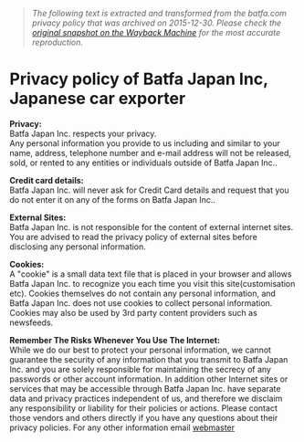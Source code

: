 > *The following text is extracted and transformed from the batfa.com privacy policy that was archived on 2015-12-30. Please check the [original snapshot on the Wayback Machine](https://web.archive.org/web/20151230094303id_/http%3A//www.batfa.com/privacypolicy.htm) for the most accurate reproduction.*

# Privacy policy of Batfa Japan Inc, Japanese car exporter

**Privacy:**   
Batfa Japan Inc. respects your privacy.  
Any personal information you provide to us including and similar to your name, address, telephone number and e-mail address will not be released, sold, or rented to any entities or individuals outside of Batfa Japan Inc..

**Credit card details:**  
Batfa Japan Inc. will never ask for Credit Card details and request that you do not enter it on any of the forms on Batfa Japan Inc..

**External Sites:**  
Batfa Japan Inc. is not responsible for the content of external internet sites. You are advised to read the privacy policy of external sites before disclosing any personal information.

**Cookies:**  
A "cookie" is a small data text file that is placed in your browser and allows Batfa Japan Inc. to recognize you each time you visit this site(customisation etc). Cookies themselves do not contain any personal information, and Batfa Japan Inc. does not use cookies to collect personal information. Cookies may also be used by 3rd party content providers such as newsfeeds.

**Remember The Risks Whenever You Use The Internet:**  
While we do our best to protect your personal information, we cannot guarantee the security of any information that you transmit to Batfa Japan Inc. and you are solely responsible for maintaining the secrecy of any passwords or other account information. In addition other Internet sites or services that may be accessible through Batfa Japan Inc. have separate data and privacy practices independent of us, and therefore we disclaim any responsibility or liability for their policies or actions. Please contact those vendors and others directly if you have any questions about their privacy policies. For any other information email [webmaster](mailto:info@batfa.com)
